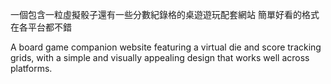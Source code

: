 一個包含一粒虛擬骰子還有一些分數紀錄格的桌遊遊玩配套網站 簡單好看的格式在各平台都不錯

A board game companion website featuring a virtual die and score tracking grids, with a simple and visually appealing design that works well across platforms.
